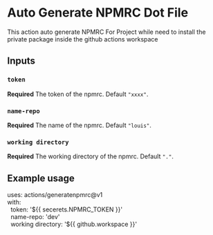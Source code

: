 # Auto Generate NPMRC Dot File

This action auto generate NPMRC For Project while need to install the private package inside the github actions workspace

## Inputs

### `token`

**Required** The token of the npmrc. Default `"xxxx"`.

### `name-repo`

**Required** The name of the npmrc. Default `"louis"`.

### `working directory`

**Required** The working directory of the npmrc. Default `"."`.

## Example usage

uses: actions/generatenpmrc@v1\
with:\
&nbsp;&nbsp;token: '\${{ secerets.NPMRC_TOKEN }}'\
&nbsp;&nbsp;name-repo: 'dev'\
&nbsp;&nbsp;working directory: '${{ github.workspace }}'
